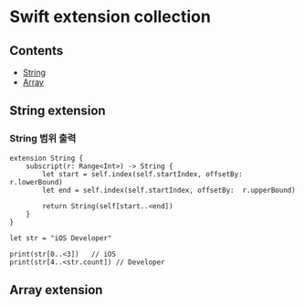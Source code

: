 # Swift extension collection

## Contents

- [String](#String-extension)
- [Array](#Array-extension)


## String extension

### String 범위 출력
~~~
extension String {
    subscript(r: Range<Int>) -> String {
        let start = self.index(self.startIndex, offsetBy: r.lowerBound)
        let end = self.index(self.startIndex, offsetBy:  r.upperBound)
        
        return String(self[start..<end])
    }
}

let str = "iOS Developer"

print(str[0..<3])   // iOS
print(str[4..<str.count]) // Developer
~~~

## Array extension

